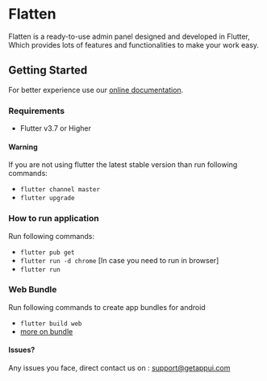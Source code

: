 # Flatten

Flatten is a ready-to-use admin panel designed and developed in Flutter, Which provides lots of features and
functionalities to make your work easy.

## Getting Started

For better experience use our [online documentation](https://getappui.com/flatten/index.html).

### Requirements

- Flutter v3.7 or Higher

#### Warning

If you are not using flutter the latest stable version than run following commands:

* `flutter channel master`
* `flutter upgrade`

### How to run application

Run following commands:

* `flutter pub get`
* `flutter run -d chrome` \[In case you need to run in browser]
* `flutter run` 

### Web Bundle

Run following commands to create app bundles for android

* `flutter build web`
* [more on bundle](https://docs.flutter.dev/platform-integration/web/building)

#### Issues?

Any issues you face, direct contact us on : [support@getappui.com](mailto:support@getappui.com)
